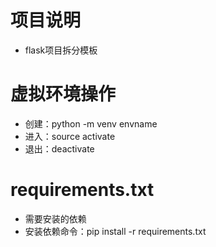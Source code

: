 # 项目说明
- flask项目拆分模板
# 虚拟环境操作
- 创建：python -m venv envname
- 进入：source activate
- 退出：deactivate
# requirements.txt
- 需要安装的依赖
- 安装依赖命令：pip install -r requirements.txt

